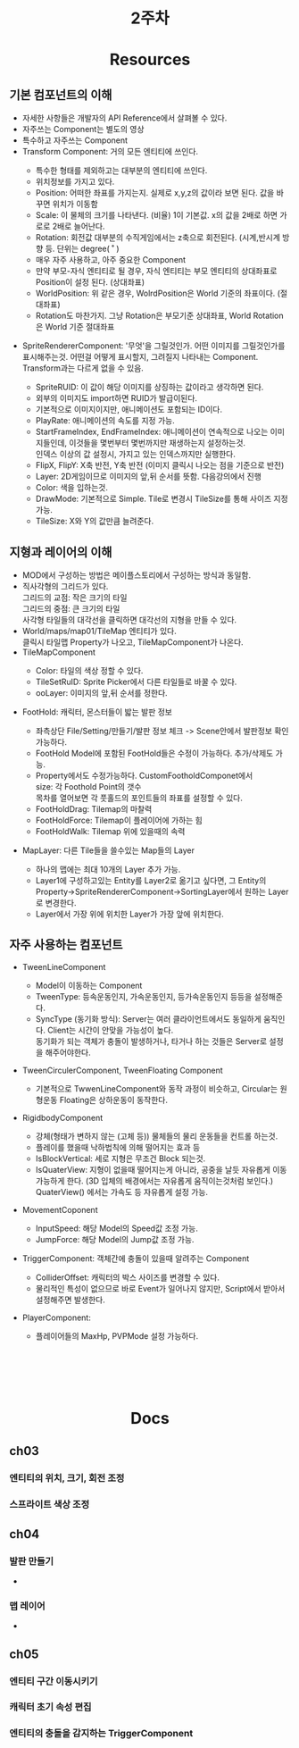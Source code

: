 <div class = title align = center>

# 2주차
</div>

<div align = center>
 
# Resources
</div>
 
## 기본 컴포넌트의 이해
- 자세한 사항들은 개발자의 API Reference에서 살펴볼 수 있다.
- 자주쓰는 Component는 별도의 영상
- 특수하고 자주쓰는 Component
- Transform Component: 거의 모든 엔티티에 쓰인다.
<ol>

+ 특수한 형태를 제외하고는 대부분의 엔티티에 쓰인다.
+ 위치정보를 가지고 있다.
+ Position: 어떠한 좌표를 가지는지. 실제로 x,y,z의 값이라 보면 된다. 값을 바꾸면 위치가 이동함
+ Scale: 이 물체의 크기를 나타낸다. (비율) 1이 기본값. x의 값을 2배로 하면 가로로 2배로 늘어난다.
+ Rotation: 회전값 대부분의 수직게임에서는 z축으로 회전된다. (시계,반시계 방향 등. 단위는 degree( ˚ )
+ 매우 자주 사용하고, 아주 중요한 Component
+ 만약 부모-자식 엔티티로 될 경우, 자식 엔티티는 부모 엔티티의 상대좌표로 Position이 설정 된다. (상대좌표)
+ WorldPosition: 위 같은 경우, WolrdPosition은 World 기준의 좌표이다. (절대좌표)
+ Rotation도 마찬가지. 그냥 Rotation은 부모기준 상대좌표, World Rotation은 World 기준 절대좌표
</ol>

- SpriteRendererComponent: '무엇'을 그릴것인가. 어떤 이미지를 그릴것인가를 표시해주는것. 어떤걸 어떻게 표시할지, 그려질지 나타내는 Component. Transform과는 다르게 없을 수 있음.
<ol>

+ SpriteRUID: 이 값이 해당 이미지를 상징하는 값이라고 생각하면 된다.
+ 외부의 이미지도 import하면 RUID가 발급이된다.
+ 기본적으로 이미지이지만, 애니메이션도 포함되는 ID이다.
+ PlayRate: 애니메이션의 속도를 지정 가능.
+ StartFrameIndex, EndFrameIndex: 애니메이션이 연속적으로 나오는 이미지들인데, 이것들을 몇번부터 몇번까지만 재생하는지 설정하는것.  
인덱스 이상의 값 설정시, 가지고 있는 인덱스까지만 실행한다.
+ FlipX, FlipY: X축 반전, Y축 반전 (이미지 클릭시 나오는 점을 기준으로 반전)
+ Layer: 2D게임이므로 이미지의 앞,뒤 순서를 뜻함. 다음강의에서 진행
+ Color: 색을 입하는것.
+ DrawMode: 기본적으로 Simple. Tile로 변경시 TileSize를 통해 사이즈 지정 가능.
+ TileSize: X와 Y의 값만큼 늘려준다. 
</ol>

## 지형과 레이어의 이해
- MOD에서 구성하는 방법은 메이플스토리에서 구성하는 방식과 동일함.
- 직사각형의 그리드가 있다.  
 그리드의 교점: 작은 크기의 타일  
 그리드의 중점: 큰 크기의 타일  
 사각형 타일들의 대각선을 클릭하면 대각선의 지형을 만들 수 있다.
- World/maps/map01/TileMap 엔티티가 있다.  
클릭시 타일맵 Property가 나오고, TileMapComponent가 나온다.
- TileMapComponent
<ol>

+ Color: 타일의 색상 정할 수 있다.
+ TileSetRuID: Sprite Picker에서 다른 타일들로 바꿀 수 있다.
+ ooLayer: 이미지의 앞,뒤 순서를 정한다.
</ol>

- FootHold: 캐릭터, 몬스터들이 밟는 발판 정보
<ol>

+ 좌측상단 File/Setting/만들기/발판 정보 체크 -> Scene안에서 발판정보 확인 가능하다.
+ FootHold Model에 포함된 FootHold들은 수정이 가능하다. 추가/삭제도 가능.
+ Property에서도 수정가능하다.   CustomFootholdComponet에서  
size: 각 Foothold Point의 갯수  
목차를 열어보면 각 풋홀드의 포인트들의 좌표를 설정할 수 있다.
+ FootHoldDrag: Tilemap의 마찰력
+ FootHoldForce: Tilemap이 플레이어에 가하는 힘
+ FootHoldWalk: Tilemap 위에 있을때의 속력
</ol>

- MapLayer: 다른 Tile들을 쓸수있는 Map들의 Layer
<ol>

+ 하나의 맵에는 최대 10개의 Layer 추가 가능. 
+ Layer1에 구성하고있는 Entity를 Layer2로 옮기고 싶다면, 그 Entity의 Property->SpriteRendererComponent->SortingLayer에서 원하는 Layer로 변경한다.
+ Layer에서 가장 위에 위치한 Layer가 가장 앞에 위치한다.
</ol>

## 자주 사용하는 컴포넌트
- TweenLineComponent
<ol>

+ Model이 이동하는 Component
+ TweenType: 등속운동인지, 가속운동인지, 등가속운동인지 등등을 설정해준다.
+ SyncType (동기화 방식): Server는 여러 클라이언트에서도 동일하게 움직인다. Client는 시간이 안맞을 가능성이 높다.  
동기화가 되는 객체가 충돌이 발생하거나, 타거나 하는 것들은 Server로 설정을 해주어야한다.
</ol>

- TweenCirculerComponent, TweenFloating Component
<ol>

+ 기본적으로 TwwenLineComponent와 동작 과정이 비슷하고, Circular는 원형운동 Floating은 상하운동이 동작한다.
</ol>

+ RigidbodyComponent
<ol>

+ 강체(형태가 변하지 않는 (고체 등)) 물체들의 물리 운동들을 컨트롤 하는것.
+ 플레이를 했을때 낙하법칙에 의해 떨어지는 효과 등
+ IsBlockVertical: 세로 지형은 무조건 Block 되는것.
+ IsQuaterView: 지형이 없을때 떨어지는게 아니라, 공중을 날듯 자유롭게 이동 가능하게 한다. (3D 입체의 배경에서는 자유롭게 움직이는것처럼 보인다.)  
QuaterView() 에서는 가속도 등 자유롭게 설정 가능.
</ol>

- MovementCoponent
<ol>

+ InputSpeed: 해당 Model의 Speed값 조정 가능.
+ JumpForce: 해당 Model의 Jump값 조정 가능.
</ol>

- TriggerComponent: 객체간에 충돌이 있을때 알려주는 Component
<ol>

+ ColliderOffset: 캐릭터의 박스 사이즈를 변경할 수 있다.
+ 물리적인 특성이 없으므로 바로 Event가 일어나지 않지만, Script에서 받아서 설정해주면 발생한다.
</ol>

- PlayerComponent:
<ol>

+ 플레이어들의 MaxHp, PVPMode 설정 가능하다.
</ol>
 <br></br>
 <br></br>
<div align = center>
 
# Docs
</div>

## ch03
### 엔티티의 위치, 크기, 회전 조정
### 스프라이트 색상 조정
## ch04
### 발판 만들기
-
### 맵 레이어
- 

## ch05
### 엔티티 구간 이동시키기
### 캐릭터 초기 속성 편집
### 엔티티의 충돌을 감지하는 TriggerComponent